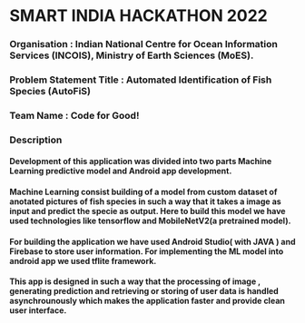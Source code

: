 # SMART INDIA HACKATHON 2022
### Organisation : Indian National Centre for Ocean Information Services (INCOIS), Ministry of Earth Sciences (MoES).
### Problem Statement Title : Automated Identification of Fish Species (AutoFiS)
### Team Name : Code for Good!

### Description
#### Development of this application was divided into two parts Machine Learning predictive model and Android app development.
#### Machine Learning consist building of a model from custom dataset of anotated pictures of fish species in such a way that it takes a image as input and predict the specie as output. Here to build this model we have used technologies like tensorflow and MobileNetV2(a pretrained model).
#### For building the application we have used Android Studio( with JAVA ) and Firebase to store user information. For implementing the ML model into android app we used tflite framework.
#### This app is designed in such a way that the processing of image , generating prediction and retrieving or storing of user data is handled asynchrounously which makes the application faster and provide clean user interface.  
